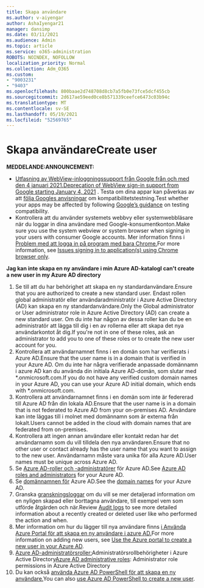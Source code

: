 ```yaml
---
title: Skapa användare
ms.author: v-aiyengar
author: AshaIyengar21
manager: dansimp
ms.date: 03/11/2021
ms.audience: Admin
ms.topic: article
ms.service: o365-administration
ROBOTS: NOINDEX, NOFOLLOW
localization_priority: Normal
ms.collection: Adm_O365
ms.custom:
- "9003231"
- "9403"
ms.openlocfilehash: 800baae2d748708d8cb7a5fb0e73fce5dcf455cb
ms.sourcegitcommit: 2d617ae59eed0ce8b571339ceefce6473c03b94c
ms.translationtype: MT
ms.contentlocale: sv-SE
ms.lasthandoff: 05/19/2021
ms.locfileid: "52569765"
---
```

# <a name="create-user"></a><span data-ttu-id="f228b-102">Skapa användare</span><span class="sxs-lookup"><span data-stu-id="f228b-102">Create user</span></span>

<span data-ttu-id="f228b-103">**MEDDELANDE:**</span><span class="sxs-lookup"><span data-stu-id="f228b-103">**ANNOUNCEMENT:**</span></span>

- <span data-ttu-id="f228b-104">[Utfasning av WebView-inloggningssupport från Google från och med den 4 januari 2021.](/azure/active-directory/external-identities/google-federation#deprecation-of-webview-sign-in-support)</span><span class="sxs-lookup"><span data-stu-id="f228b-104">[Deprecation of WebView sign-in support from Google starting January 4, 2021](/azure/active-directory/external-identities/google-federation#deprecation-of-webview-sign-in-support) .</span></span> <span data-ttu-id="f228b-105">Testa om dina appar kan påverkas av att [följa Googles anvisningar](https://go.microsoft.com/fwlink/?linkid=2157323) om kompatibilitetstestning.</span><span class="sxs-lookup"><span data-stu-id="f228b-105">Test whether your apps may be affected by following [Google’s guidance](https://go.microsoft.com/fwlink/?linkid=2157323) on testing compatibility.</span></span>
- <span data-ttu-id="f228b-106">Kontrollera att du använder systemets webbvy eller systemwebbläsare när du loggar in dina användare med Google-konsumentkonton.</span><span class="sxs-lookup"><span data-stu-id="f228b-106">Make sure you use the system webview or system browser when signing in your users with consumer Google accounts.</span></span> <span data-ttu-id="f228b-107">Mer information finns i [Problem med att logga in på program med bara Chrome.](/office365/troubleshoot/miscellaneous/chrome-behavior-affects-applications)</span><span class="sxs-lookup"><span data-stu-id="f228b-107">For more information, see [Issues signing in to application(s) using Chrome browser only](/office365/troubleshoot/miscellaneous/chrome-behavior-affects-applications).</span></span>

<span data-ttu-id="f228b-108">**Jag kan inte skapa en ny användare i min Azure AD-katalog**</span><span class="sxs-lookup"><span data-stu-id="f228b-108">**I can't create a new user in my Azure AD directory**</span></span>

1. <span data-ttu-id="f228b-109">Se till att du har behörighet att skapa en ny standardanvändare.</span><span class="sxs-lookup"><span data-stu-id="f228b-109">Ensure that you are authorized to create a new standard user.</span></span> <span data-ttu-id="f228b-110">Endast rollen global administratör eller användaradministratör i Azure Active Directory (AD) kan skapa en ny standardanvändare.</span><span class="sxs-lookup"><span data-stu-id="f228b-110">Only the Global administrator or User administrator role in Azure Active Directory (AD) can create a new standard user.</span></span> <span data-ttu-id="f228b-111">Om du inte har någon av dessa roller kan du be en administratör att lägga till dig i en av rollerna eller att skapa det nya användarkontot åt dig.</span><span class="sxs-lookup"><span data-stu-id="f228b-111">If you're not in one of these roles, ask an administrator to add you to one of these roles or to create the new user account for you.</span></span>
1. <span data-ttu-id="f228b-112">Kontrollera att användarnamnet finns i en domän som har verifierats i Azure AD.</span><span class="sxs-lookup"><span data-stu-id="f228b-112">Ensure that the user name is in a domain that is verified in your Azure AD.</span></span> <span data-ttu-id="f228b-113">Om du inte har några verifierade anpassade domännamn i azure AD kan du använda din initiala Azure AD-domän, som slutar med \*.onmicrosoft.com.</span><span class="sxs-lookup"><span data-stu-id="f228b-113">If you do not have any verified custom domain names in your Azure AD, you can use your Azure AD initial domain, which ends with \*.onmicrosoft.com.</span></span>
1. <span data-ttu-id="f228b-114">Kontrollera att användarnamnet finns i en domän som inte är federerad till Azure AD från din lokala AD.</span><span class="sxs-lookup"><span data-stu-id="f228b-114">Ensure that the user name is in a domain that is not federated to Azure AD from your on-premises AD.</span></span> <span data-ttu-id="f228b-115">Användare kan inte läggas till i molnet med domännamn som är externa från lokalt.</span><span class="sxs-lookup"><span data-stu-id="f228b-115">Users cannot be added in the cloud with domain names that are federated from on-premises.</span></span>
1. <span data-ttu-id="f228b-116">Kontrollera att ingen annan användare eller kontakt redan har det användarnamn som du vill tilldela den nya användaren.</span><span class="sxs-lookup"><span data-stu-id="f228b-116">Ensure that no other user or contact already has the user name that you want to assign to the new user.</span></span> <span data-ttu-id="f228b-117">Användarnamn måste vara unika för alla Azure AD.</span><span class="sxs-lookup"><span data-stu-id="f228b-117">User names must be unique across Azure AD.</span></span>
1. <span data-ttu-id="f228b-118">Se [Azure AD-roller och -administratörer](https://portal.azure.com/#blade/Microsoft_AAD_IAM/ActiveDirectoryMenuBlade/RolesAndAdministrators) för Azure AD.</span><span class="sxs-lookup"><span data-stu-id="f228b-118">See [Azure AD roles and administrators](https://portal.azure.com/#blade/Microsoft_AAD_IAM/ActiveDirectoryMenuBlade/RolesAndAdministrators) for your Azure AD.</span></span>
1. <span data-ttu-id="f228b-119">Se [domännamnen för](https://portal.azure.com/#blade/Microsoft_AAD_IAM/ActiveDirectoryMenuBlade/RolesAndAdministrators) Azure AD.</span><span class="sxs-lookup"><span data-stu-id="f228b-119">See the [domain names](https://portal.azure.com/#blade/Microsoft_AAD_IAM/ActiveDirectoryMenuBlade/RolesAndAdministrators) for your Azure AD.</span></span>
1. <span data-ttu-id="f228b-120">Granska [granskningsloggar](https://portal.azure.com/#blade/Microsoft_AAD_IAM/ActiveDirectoryMenuBlade/RolesAndAdministrators) om du vill se mer detaljerad information om en nyligen skapad eller borttagna användare, till exempel vem som utförde åtgärden och när.</span><span class="sxs-lookup"><span data-stu-id="f228b-120">Review [Audit logs](https://portal.azure.com/#blade/Microsoft_AAD_IAM/ActiveDirectoryMenuBlade/RolesAndAdministrators) to see more detailed information about a recently created or deleted user like who performed the action and when.</span></span>
1. <span data-ttu-id="f228b-121">Mer information om hur du lägger till nya användare finns [i Använda Azure Portal för att skapa en ny användare i azure AD.](/azure/active-directory/active-directory-users-create-azure-portal)</span><span class="sxs-lookup"><span data-stu-id="f228b-121">For more information on adding new users, see [Use the Azure portal to create a new user in your Azure AD](/azure/active-directory/active-directory-users-create-azure-portal).</span></span>
1. <span data-ttu-id="f228b-122">[Azure AD-administratörsroller:](/azure/active-directory/active-directory-assign-admin-roles)Administratörsrollbehörigheter i Azure Active Directory</span><span class="sxs-lookup"><span data-stu-id="f228b-122">[Azure AD administrative roles](/azure/active-directory/active-directory-assign-admin-roles): Administrator role permissions in Azure Active Directory</span></span>
1. <span data-ttu-id="f228b-123">Du kan också [använda Azure AD PowerShell för att skapa en ny användare.](/powershell/module/azuread/new-azureaduser?view=azureadps-2.0)</span><span class="sxs-lookup"><span data-stu-id="f228b-123">You can also [use Azure AD PowerShell to create a new user](/powershell/module/azuread/new-azureaduser?view=azureadps-2.0).</span></span>

